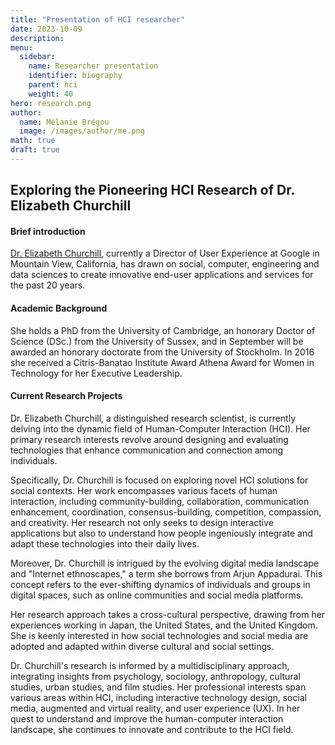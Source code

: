 ```yaml
---
title: "Presentation of HCI researcher"
date: 2023-10-09
description: 
menu:
  sidebar:
    name: Researcher presentation
    identifier: biography
    parent: hci
    weight: 40
hero: research.png
author:
  name: Mélanie Brégou 
  image: /images/author/me.png
math: true
draft: true
---
```


## Exploring the Pioneering HCI Research of Dr. Elizabeth Churchill


#### Brief introduction

[Dr. Elizabeth Churchill](http://elizabethchurchill.com), currently a Director of User Experience at Google in Mountain View, California, has drawn on social, computer, engineering and data sciences to create innovative end-user applications and services for the past 20 years.


#### Academic Background
She holds a PhD from the University of Cambridge, an honorary Doctor of Science (DSc.) from the University of Sussex, and in September will be awarded an honorary doctorate from the University of Stockholm. In 2016 she received a Citris-Banatao Institute Award Athena Award for Women in Technology for her Executive Leadership.



#### Current Research Projects
Dr. Elizabeth Churchill, a distinguished research scientist, is currently delving into the dynamic field of Human-Computer Interaction (HCI). Her primary research interests revolve around designing and evaluating technologies that enhance communication and connection among individuals.

Specifically, Dr. Churchill is focused on exploring novel HCI solutions for social contexts. Her work encompasses various facets of human interaction, including community-building, collaboration, communication enhancement, coordination, consensus-building, competition, compassion, and creativity. Her research not only seeks to design interactive applications but also to understand how people ingeniously integrate and adapt these technologies into their daily lives.

Moreover, Dr. Churchill is intrigued by the evolving digital media landscape and "Internet ethnoscapes," a term she borrows from Arjun Appadurai. This concept refers to the ever-shifting dynamics of individuals and groups in digital spaces, such as online communities and social media platforms.

Her research approach takes a cross-cultural perspective, drawing from her experiences working in Japan, the United States, and the United Kingdom. She is keenly interested in how social technologies and social media are adopted and adapted within diverse cultural and social settings.

Dr. Churchill's research is informed by a multidisciplinary approach, integrating insights from psychology, sociology, anthropology, cultural studies, urban studies, and film studies. Her professional interests span various areas within HCI, including interactive technology design, social media, augmented and virtual reality, and user experience (UX). In her quest to understand and improve the human-computer interaction landscape, she continues to innovate and contribute to the HCI field.
